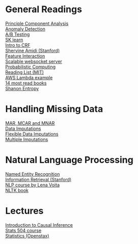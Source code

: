 # General Readings

<a href="https://builtin.com/data-science/step-step-explanation-principal-component-analysis"> Principle Component Analysis </a> <br>
<a href="https://deepnote.com/@christopher-hui/Anomaly-Detection-Analysis-Isolation-Forest-wBLaaICBTi6byIvFmhwtbA"> Anomaly Detection </a><br>
<a href="https://www.analyticsvidhya.com/blog/2020/10/ab-testing-data-science/"> A/B Testing </a><br>
<a href="https://scikit-learn.org/stable/"> SK learn </a><br>
<a href="https://homepages.inf.ed.ac.uk/csutton/publications/crftut-fnt.pdf"> Intro to CRF </a><br>
<a href="https://stanford.edu/~shervine/teaching/cs-221/"> Shervine Amidi (Stanford) </a> <br>
<a href="https://christophm.github.io/interpretable-ml-book/interaction.html"> Feature Interaction </a> <br>
<a href="https://betterprogramming.pub/implement-a-scalable-websocket-server-with-spring-boot-redis-pub-sub-and-redis-streams-b6b8cc08767f"> Scalable websocket server </a> <br>
<a href="http://probcomp.csail.mit.edu/reading-list/"> Probabilistic Computing </a> <br>
<a href="http://probcomp.csail.mit.edu/reading-list/"> Reading List (MIT) </a><br>
<a href="https://medium.com/@danilop/aws-lambda-calling-functions-from-a-web-browser-338fbcb6a44d"> AWS Lambda example </a><br>
<a href="https://mltechniques.com/2022/06/13/math-for-machine-learning-12-must-read-books/"> 14 most read books </a><br>
<a href="https://www.yacinemahdid.com/shannon-entropy-from-theory-to-python/"> Shanon Entropy </a><br>

# Handling Missing Data

<a href="https://www.linkedin.com/pulse/difference-between-mar-mcar-mnar-missing-data-zakarie-a-hashi/"> MAR, MCAR and MNAR </a> <br>
<a href="https://datascienceplus.com/imputing-missing-data-with-r-mice-package/"> Data Imputations </a> <br>
<a href="https://stefvanbuuren.name/fimd/symbol-description.html"> Flexible Data Imputations </a><br>
<a href="https://stats.oarc.ucla.edu/r/faq/how-do-i-perform-multiple-imputation-using-predictive-mean-matching-in-r/"> Multiple Imputations </a> <br>

# Natural Language Processing

<a href="https://nlpforhackers.io/named-entity-extraction/"> Named Entity Recognition </a><br>
<a href="https://nlp.stanford.edu/IR-book/html/htmledition/irbook.html"> Information Retrieval (Stanford) </a><br>
<a href="https://lena-voita.github.io/nlp_course.html"> NLP course by Lena Voita </a><br> 
<a href="https://www.nltk.org/book/"> NLTK book </a>

# Lectures

<a href="https://www.bradyneal.com/causal-inference-course"> Introduction to Causal Inference </a> <br>
<a href="https://online.stat.psu.edu/stat504/"> Stats 504 course </a> <br>
<a href="https://openstax.org/books/statistics/pages/preface"> Statistics (Openstax) </a>
